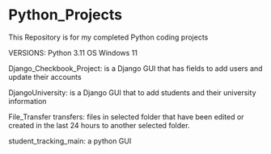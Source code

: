# Python_Projects
This Repository is for my completed Python coding projects 

VERSIONS:
Python 3.11
OS Windows 11


Django_Checkbook_Project: is a Django GUI that has fields to add users and update their accounts

DjangoUniversity: is a Django GUI that to add students and their university information

File_Transfer transfers: files in selected folder that have been edited or created 
in the last 24 hours to another selected folder.

student_tracking_main: a python GUI